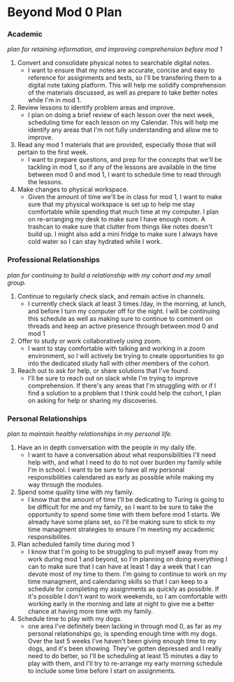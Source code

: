 # Beyond Mod 0 Plan

### Academic
*plan for retaining information, and improving comprehension before mod 1*
1. Convert and consolidate physical notes to searchable digital notes.
    - I want to ensure that my notes are accurate, concise and easy to reference for assignments and tests, so I'll be transfering them to a digital note taking platform. This will help me solidify comprehension of the materials discussed, as well as prepare to take better notes while I'm in mod 1.
2. Review lessons to identify problem areas and improve.
    - I plan on doing a brief review of each lesson over the next week, scheduling time for each lesson on my Calendar. This will help me identify any areas that I'm not fully understanding and allow me to improve. 
3. Read any mod 1 materials that are provided, especially those that will pertain to the first week.
    - I want to prepare questions, and prep for the concepts that we'll be tackling in mod 1, so if any of the lessons are available in the time between mod 0 and mod 1, I want to schedule time to read through the lessons.
4. Make changes to physical workspace.
    - Given the amount of time we'll be in class for mod 1, I want to make sure that my physical workspace is set up to help me stay comfortable while spending that much time at my computer. I plan on re-arranging my desk to make sure I have enough room. A trashcan to make sure that clutter from things like notes doesn't build up. I might also add a mini fridge to make sure I always have cold water so I can stay hydrated while I work.


### Professional Relationships
*plan for continuing to build a relationship with my cohort and my small group.*
1. Continue to regularly check slack, and remain active in channels.
    - I currently check slack at least 3 times /day, in the morning, at lunch, and before I turn my computer off for the night. I will be continuing this schedule as well as making sure to continue to comment on threads and keep an active presence through between mod 0 and mod 1
2. Offer to study or work collaboratively using zoom.
    - I want to stay comfortable with talking and working in a zoom environment, so I will actively be trying to create opportunities to go into the dedicated study hall with other members of the cohort.
3. Reach out to ask for help, or share solutions that I've found.
    - I'll be sure to reach out on slack while I'm trying to improve comprehension. If there's any areas that I'm struggling with or if I find a solution to a problem that I think could help the cohort, I plan on asking for help or sharing my discoveries.

### Personal Relationships
*plan to maintain healthy relationships in my personal life.*
1. Have an in depth conversation with the people in my daily life.
    - I want to have a conversation about what responsibilities I'll need help with, and what I need to do to not over burden my family while I'm in school. I want to be sure to have all my personal responsibilities calendared as early as possible while making my way through the modules.
2. Spend some quality time with my family.
    - I know that the amount of time I'll be dedicating to Turing is going to be difficult for me and my family, so I want to be sure to take the opportunity to spend some time with them before mod 1 starts. We already have some plans set, so I'll be making sure to stick to my time managment strategies to ensure I'm meeting my accademic responsibilites.
3. Plan scheduled family time during mod 1
    - I know that I'm going to be struggling to pull myself away from my work during mod 1 and beyond, so I'm planning on doing everything I can to make sure that I can have at least 1 day a week that I can devote most of my time to them. I'm going to continue to work on my time managment, and calendaring skills so that I can keep to a schedule for completing my assignments as quickly as possible. If it's possible I don't want to work weekends, so I am comfortable with working early in the morning and late at night to give me a better chance at having more time with my family.
4. Schedule time to play with my dogs.
    - one area I've definitely been lacking in through mod 0, as far as my personal relationships go, is spending enough time with my dogs. Over the last 5 weeks I've haven't been giving enough time to my dogs, and it's been showing. They've gotten depressed and I really need to do better, so I'll be scheduling at least 15 minutes a day to play with them, and I'll try to re-arrange my early morning schedule to include some time before I start on assignments.